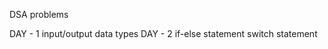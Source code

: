 DSA problems

DAY - 1
    input/output
    data types
DAY - 2
    if-else statement
    switch statement
